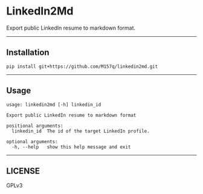 # LinkedIn2Md  
  
Export public LinkedIn resume to markdown format.  
  
---  
  
## Installation  
  
`pip install git+https://github.com/M157q/linkedin2md.git`  
  
---  
  
## Usage  
  
```  
usage: linkedin2md [-h] linkedin_id  
  
Export public LinkedIn resume to markdown format  
  
positional arguments:  
  linkedin_id  The id of the target LinkedIn profile.  
  
optional arguments:  
  -h, --help   show this help message and exit  
```  
  
---  
  
## LICENSE  
  
GPLv3  
